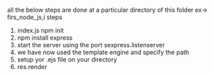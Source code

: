 all the below steps are done at a particular directory of this folder 
ex-> firs_node_js,i
steps
1. index.js npm init
2. npm install express
3. start the server using the port sexpress.listenserver
4. we have now used the template engine  and specify the path
5. setup yor .ejs file on your directory
6. res.render 